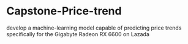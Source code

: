 # Capstone-Price-trend
 develop a machine-learning model capable of predicting price trends specifically for the Gigabyte Radeon RX 6600 on Lazada
